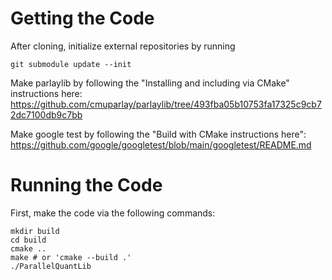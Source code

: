 # Getting the Code

After cloning, initialize external repositories by running 

    git submodule update --init
    
Make parlaylib by following the "Installing and including via CMake" instructions here: https://github.com/cmuparlay/parlaylib/tree/493fba05b10753fa17325c9cb72dc7100db9c7bb

Make google test by following the "Build with CMake instructions here": https://github.com/google/googletest/blob/main/googletest/README.md

# Running the Code

First, make the code via the following commands:

    mkdir build
    cd build
    cmake ..
    make # or 'cmake --build .'
    ./ParallelQuantLib
